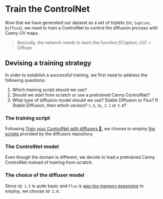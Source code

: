 # Train the ControlNet

Now that we have generated our dataset as a set of triplets (`UV`, `Caption`, `Diffuse`), we need to train a ControlNet to control the diffusion process with Canny UV maps.

> Basically, the network needs to learn the function $f(\text{Caption},\text{UV})=\text{Diffuse}$

## Devising a training strategy

In order to establish a successful training, we first need to address the following questions:

1. Which training script should we use?
1. Should we start from scratch or use a pretrained Canny ControlNet?
1. What type of diffusion model should we use? Stable Diffusion or Flux? If Stable Diffusion, then which version? `1.5`, `XL`, `2.1` or `3.0`?

### The training script
Following [Train your ControlNet with diffusers 🧨](https://huggingface.co/blog/train-your-controlnet), we choose to employ [the scripts](https://github.com/huggingface/diffusers/tree/main/examples/controlnet) provided by the diffusers repository.

### The ControlNet model
Even though the domain is different, we decide to load a pretrained Canny ControlNet instead of training from scratch.

### The choice of the diffuser model
Since `SD 1.5` is quite basic and `Flux` is [way too memory expensive](https://github.com/huggingface/diffusers/blob/main/examples/controlnet/README_flux.md) to employ, we choose `SD 2.0`.